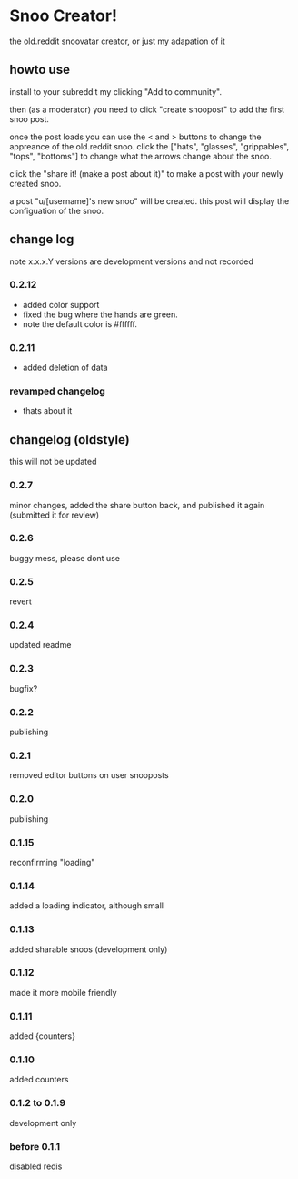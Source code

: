 # Snoo Creator!

the old.reddit snoovatar creator, or just my adapation of it

## howto use

install to your subreddit my clicking "Add to community".

then (as a moderator) you need to click "create snoopost" to add the first snoo post.

once the post loads you can use the &lt; and &gt; buttons to change the appreance of the old.reddit snoo. click the
\["hats", "glasses", "grippables", "tops", "bottoms"\] to change what the arrows change about the snoo.

click the "share it! (make a post about it)" to make a post with your newly created snoo.

a post "u/[username]'s new snoo" will be created. this post will display the configuation of the snoo.

## change log

note x.x.x.Y versions are development versions and not recorded

### 0.2.12

- added color support
- fixed the bug where the hands are green.
- note the default color is \#ffffff.

### 0.2.11

- added deletion of data

### revamped changelog

- thats about it

## changelog (oldstyle)

this will not be updated

### 0.2.7

minor changes, added the share button back, and published it again (submitted it for review)

### 0.2.6

buggy mess, please dont use

### 0.2.5

revert

### 0.2.4

updated readme

### 0.2.3

bugfix?

### 0.2.2

publishing

### 0.2.1

removed editor buttons on user snooposts

### 0.2.0

publishing

### 0.1.15

reconfirming "loading"

### 0.1.14

added a loading indicator, although small

### 0.1.13

added sharable snoos (development only)

### 0.1.12

made it more mobile friendly

### 0.1.11

added {counters}

### 0.1.10

added counters

### 0.1.2 to 0.1.9

development only

### before 0.1.1

disabled redis
